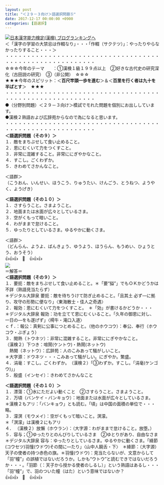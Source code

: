 ```yaml
---
layout: post
title: "＜２９－３向け＞語選択問題⑤"
date: 2017-12-17 00:00:00 +0900
categories: [語選択]
---
```


[![](/syuusyuu9701/assets/images/＜２９－３向け＞語選択問題⑤-br_c_3028_1.gif)](http://blog.with2.net/link.php?1659096:3028 "日本漢字能力検定(漢検) ブログランキングへ")[日本漢字能力検定(漢検) ブログランキングへ](http://blog.with2.net/link.php?1659096:3028)  
＜「漢字の学習の大禁忌は作輟なり」・・・「作輟（サクテツ）」：やったりやらなかったりすること・・・＞  
・・・・・・・・・・・・・・・・・・・・・・・・・・・・・・・・・・・・・・・・・・・・・・・・・・・・・・・・・  
☆☆☆今年のテーマ　　：①漢検１級１９９点以上　②好きな古代史の研究深化（古田説の研究）　③（非公開）　☆☆☆　　  
★★★今年のスピリット：＜**百尺竿頭一歩を進む**＞＆＜**百里を行く者は九十を半ばとす**＞　★★★  
・・・・・・・・・・・・・・・・・・・・・・・・・・・・・・・・・・・・・・・・・・・・・・・・・・・・・・・・・  
●（分野別問題）＜２９－３向け＞模試でモれた問題を個別にお出ししています。  
●漢検２熟語および広辞苑からなので為になると思います。  
・・・・・・・・・・・・・・・・・・・・・・・・・・・・・・・・・・・・・・・・・・・・・・・・・・・・・・・・・  
**＜語選択問題（その９）＞**　  
１．敵をまちぶせして食い止めること。  
２．恩にむくいて力をつくすこと。  
３．非常に混雑すること。非常ににぎやかなこと。  
４．すこし。ごくわずか。  
５．きわめてさかんなこと。  
  
＜語群＞  
（こうおん、いんせい、ほうこう、りゅうたい、けんごう、とうねつ、ようやく、ようげき）  
  
**＜語選択問題（その１０）＞**　  
１．さすらうこと。さまようこと。  
２．地面または水面が広々としているさま。  
３．空がくもって暗いこと。  
４．わがままで怠けること。  
５．ゆったりとしているさま。ゆるやかに動くさま。  
  
＜語群＞  
（どんらん、ようよ、ばんきょう、ゆうよう、ほうらん、もうめい、ひょうとう、おうそう）  
👍👍👍　🐔　👍👍👍  
![](/syuusyuu9701/assets/images/＜２９－３向け＞語選択問題⑤-8493b8bcbbb044a05098f2c82e0e0f36.png)  
＝解答＝  
**＜語選択問題（その９）＞**　  
１．要扼：敵をまちぶせして食い止めること。＊「要“搤”」でもＯＫかどうかは不詳（熟語見当たらず）  
＊デジタル大辞泉 要扼：敵を待ちうけて防ぎ止めること。「且其土 必ず―に拠り、攻守の形勢に便なり」〈東海散士・佳人之奇遇〉  
２．報効：恩にむくいて力をつくすこと。　＊「効」が書けるかどうか・・・  
＊デジタル大辞泉 報効：功を立てて恩にむくいること。「久年の御恩に対し、 一日の―をも遂げず」〈樗牛・滝口入道〉　  
ｃｆ．：報公：真剣に公事につとめること。（他のホウコウ）：奉公、奉行（ホウコウ・ぶぎょう）  
３．閙熱（トウネツ）：非常に混雑すること。非常ににぎやかなこと。  
（漢検２）下つき：喧鬧(ケントウ)・熱鬧(ネットウ)  
　熱閙（ネットウ）：広辞苑：人のこみあって騒がしいこと。  
＊大字源：ドウネツ・・・こみあって騒がしい。にぎやか。繁盛。  
４．涓毫：すこし。ごくわずか。　（漢検２）「③わずか。すこし。「涓毫(ケンゴウ)」」  
５．殷盛（インセイ）：きわめてさかんなこと　  
  
**＜語選択問題（その１０）＞**　  
１．漂蕩：①水にただよい動くこと　②さすらうこと。さまようこと。  
２．万頃（バンケイ・バンキョウ）：地面または水面が広々としているさま。　  
＊漢検２もアリ：「バンキョウ」とも読む。「頃」は中国の面積の単位で・・・略。  
３．濛溟（モウメイ）：空がくもって暗いこと。溟濛。　  
＊「溟濛」は漢検２にもアリ  
４． （漢検２）放懶（ホウラン）：（大字源：わがままで怠けること。放堕。）  
５．容与；①ゆったりとのんびりしているさま　②ゆとりがあり、自由なさま  
＊デジタル大辞泉 容与：ゆったりとしているさま。ゆるやかに動くさま。「絳節(コウセツ)羽憧(ウドウ)その間に―たり」〈山中人饒舌・下〉　＊絳節：（大字源）天子の使者の持つ赤色の旗。＊羽憧(ウドウ)：見当たらないが、文意からして「羽“幢”」の誤植ではないだろうか。しかも“ウトウ”と読むできではないだろうか・・・。「羽節（：天子から授かる使者のしるし）」という熟語はあるし・・・「羽“幢”」で、羽のついた幢（はた）という意味ではないか？  
👍👍👍　🐔　👍👍👍